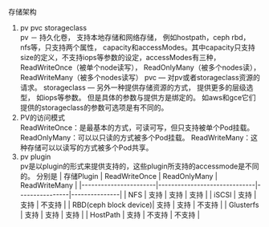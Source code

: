 存储架构
1. pv pvc storageclass   
pv － 持久化卷， 支持本地存储和网络存储， 例如hostpath，ceph rbd， nfs等，只支持两个属性， capacity和accessModes。其中capacity只支持size的定义，不支持iops等参数的设定，accessModes有三种，ReadWriteOnce（被单个node读写）， ReadOnlyMany（被多个nodes读）， ReadWriteMany（被多个nodes读写）
pvc — 对pv或者storageclass资源的请求。
storageclass — 另外一种提供存储资源的方式， 提供更多的层级选型， 如iops等参数。 但是具体的参数与提供方是绑定的。 如aws和gce它们提供的storageclass的参数可选项是有不同的。
2. PV的访问模式  
ReadWriteOnce：是最基本的方式，可读可写，但只支持被单个Pod挂载。
ReadOnlyMany：可以以只读的方式被多个Pod挂载。
ReadWriteMany：这种存储可以以读写的方式被多个Pod共享。
3. pv plugin   
pv是以plugin的形式来提供支持的，这些plugin所支持的accessmode是不同的。 分别是
| 存储Plugin            | ReadWriteOnce                | ReadOnlyMany   | ReadWriteMany |
|-----------------------|------------------------------|----------------|---------------|
| NFS                   |   支持                       |   支持         |   支持        |
| iSCSI                 |   支持                       |   支持         |  不支持       |
| RBD(ceph block device)|   支持                       |   支持         |  不支持       |
| Glusterfs             |   支持                       |   支持         |   支持        |
| HostPath              |   支持                       |  不支持        |  不支持       |
